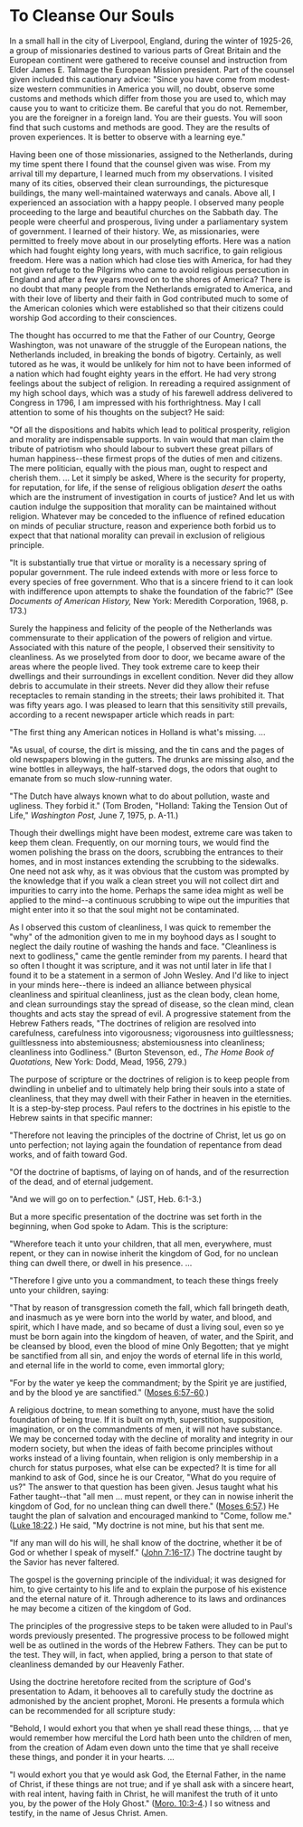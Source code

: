 # To Cleanse Our Souls

In a small hall in the city of Liverpool, England, during the winter of
1925-26, a group of missionaries destined to various parts of Great Britain
and the European continent were gathered to receive counsel and instruction
from Elder James E. Talmage the European Mission president. Part of the
counsel given included this cautionary advice: "Since you have come from
modest-size western communities in America you will, no doubt, observe some
customs and methods which differ from those you are used to, which may cause
you to want to criticize them. Be careful that you do not. Remember, you are
the foreigner in a foreign land. You are their guests. You will soon find that
such customs and methods are good. They are the results of proven experiences.
It is better to observe with a learning eye."

Having been one of those missionaries, assigned to the Netherlands, during my
time spent there I found that the counsel given was wise. From my arrival till
my departure, I learned much from my observations. I visited many of its
cities, observed their clean surroundings, the picturesque buildings, the many
well-maintained waterways and canals. Above all, I experienced an association
with a happy people. I observed many people proceeding to the large and
beautiful churches on the Sabbath day. The people were cheerful and
prosperous, living under a parliamentary system of government. I learned of
their history. We, as missionaries, were permitted to freely move about in our
proselyting efforts. Here was a nation which had fought eighty long years,
with much sacrifice, to gain religious freedom. Here was a nation which had
close ties with America, for had they not given refuge to the Pilgrims who
came to avoid religious persecution in England and after a few years moved on
to the shores of America? There is no doubt that many people from the
Netherlands emigrated to America, and with their love of liberty and their
faith in God contributed much to some of the American colonies which were
established so that their citizens could worship God according to their
consciences.

The thought has occurred to me that the Father of our Country, George
Washington, was not unaware of the struggle of the European nations, the
Netherlands included, in breaking the bonds of bigotry. Certainly, as well
tutored as he was, it would be unlikely for him not to have been informed of a
nation which had fought eighty years in the effort. He had very strong
feelings about the subject of religion. In rereading a required assignment of
my high school days, which was a study of his farewell address delivered to
Congress in 1796, I am impressed with his forthrightness. May I call attention
to some of his thoughts on the subject? He said:

"Of all the dispositions and habits which lead to political prosperity,
religion and morality are indispensable supports. In vain would that man claim
the tribute of patriotism who should labour to subvert these great pillars of
human happiness--these firmest props of the duties of men and citizens. The
mere politician, equally with the pious man, ought to respect and cherish
them. ... Let it simply be asked, Where is the security for property, for
reputation, for life, if the sense of religious obligation _desert_ the oaths
which are the instrument of investigation in courts of justice? And let us
with caution indulge the supposition that morality can be maintained without
religion. Whatever may be conceded to the influence of refined education on
minds of peculiar structure, reason and experience both forbid us to expect
that that national morality can prevail in exclusion of religious principle.

"It is substantially true that virtue or morality is a necessary spring of
popular government. The rule indeed extends with more or less force to every
species of free government. Who that is a sincere friend to it can look with
indifference upon attempts to shake the foundation of the fabric?" (See
_Documents of American History,_ New York: Meredith Corporation, 1968, p.
173.)

Surely the happiness and felicity of the people of the Netherlands was
commensurate to their application of the powers of religion and virtue.
Associated with this nature of the people, I observed their sensitivity to
cleanliness. As we proselyted from door to door, we became aware of the areas
where the people lived. They took extreme care to keep their dwellings and
their surroundings in excellent condition. Never did they allow debris to
accumulate in their streets. Never did they allow their refuse receptacles to
remain standing in the streets; their laws prohibited it. That was fifty years
ago. I was pleased to learn that this sensitivity still prevails, according to
a recent newspaper article which reads in part:

"The first thing any American notices in Holland is what's missing. ...

"As usual, of course, the dirt is missing, and the tin cans and the pages of
old newspapers blowing in the gutters. The drunks are missing also, and the
wine bottles in alleyways, the half-starved dogs, the odors that ought to
emanate from so much slow-running water.

"The Dutch have always known what to do about pollution, waste and ugliness.
They forbid it." (Tom Broden, "Holland: Taking the Tension Out of Life,"
_Washington Post,_ June 7, 1975, p. A-11.)

Though their dwellings might have been modest, extreme care was taken to keep
them clean. Frequently, on our morning tours, we would find the women
polishing the brass on the doors, scrubbing the entrances to their homes, and
in most instances extending the scrubbing to the sidewalks. One need not ask
why, as it was obvious that the custom was prompted by the knowledge that if
you walk a clean street you will not collect dirt and impurities to carry into
the home. Perhaps the same idea might as well be applied to the mind--a
continuous scrubbing to wipe out the impurities that might enter into it so
that the soul might not be contaminated.

As I observed this custom of cleanliness, I was quick to remember the "why" of
the admonition given to me in my boyhood days as I sought to neglect the daily
routine of washing the hands and face. "Cleanliness is next to godliness,"
came the gentle reminder from my parents. I heard that so often I thought it
was scripture, and it was not until later in life that I found it to be a
statement in a sermon of John Wesley. And I'd like to inject in your minds
here--there is indeed an alliance between physical cleanliness and spiritual
cleanliness, just as the clean body, clean home, and clean surroundings stay
the spread of disease, so the clean mind, clean thoughts and acts stay the
spread of evil. A progressive statement from the Hebrew Fathers reads, "The
doctrines of religion are resolved into carefulness, carefulness into
vigorousness; vigorousness into guiltlessness; guiltlessness into
abstemiousness; abstemiousness into cleanliness; cleanliness into Godliness."
(Burton Stevenson, ed., _The Home Book of Quotations,_ New York: Dodd, Mead,
1956, 279.)

The purpose of scripture or the doctrines of religion is to keep people from
dwindling in unbelief and to ultimately help bring their souls into a state of
cleanliness, that they may dwell with their Father in heaven in the
eternities. It is a step-by-step process. Paul refers to the doctrines in his
epistle to the Hebrew saints in that specific manner:

"Therefore not leaving the principles of the doctrine of Christ, let us go on
unto perfection; not laying again the foundation of repentance from dead
works, and of faith toward God.

"Of the doctrine of baptisms, of laying on of hands, and of the resurrection
of the dead, and of eternal judgement.

"And we will go on to perfection." (JST, Heb. 6:1-3.)

But a more specific presentation of the doctrine was set forth in the
beginning, when God spoke to Adam. This is the scripture:

"Wherefore teach it unto your children, that all men, everywhere, must repent,
or they can in nowise inherit the kingdom of God, for no unclean thing can
dwell there, or dwell in his presence. ...

"Therefore I give unto you a commandment, to teach these things freely unto
your children, saying:

"That by reason of transgression cometh the fall, which fall bringeth death,
and inasmuch as ye were born into the world by water, and blood, and spirit,
which I have made, and so became of dust a living soul, even so ye must be
born again into the kingdom of heaven, of water, and the Spirit, and be
cleansed by blood, even the blood of mine Only Begotten; that ye might be
sanctified from all sin, and enjoy the words of eternal life in this world,
and eternal life in the world to come, even immortal glory;

"For by the water ye keep the commandment; by the Spirit ye are justified, and
by the blood ye are sanctified." ([Moses
6:57-60](https://www.lds.org/scriptures/pgp/moses/6.57-60?lang=eng#56).)

A religious doctrine, to mean something to anyone, must have the solid
foundation of being true. If it is built on myth, superstition, supposition,
imagination, or on the commandments of men, it will not have substance. We may
be concerned today with the decline of morality and integrity in our modern
society, but when the ideas of faith become principles without works instead
of a living fountain, when religion is only membership in a church for status
purposes, what else can be expected? It is time for all mankind to ask of God,
since he is our Creator, "What do you require of us?" The answer to that
question has been given. Jesus taught what his Father taught--that "all men ...
must repent, or they can in nowise inherit the kingdom of God, for no unclean
thing can dwell there." ([Moses
6:57](https://www.lds.org/scriptures/pgp/moses/6.57?lang=eng#56).) He taught
the plan of salvation and encouraged mankind to "Come, follow me." ([Luke
18:22](https://www.lds.org/scriptures/nt/luke/18.22?lang=eng#21).) He said,
"My doctrine is not mine, but his that sent me.

"If any man will do his will, he shall know of the doctrine, whether it be of
God or whether I speak of myself." ([John
7:16-17](https://www.lds.org/scriptures/nt/john/7.16-17?lang=eng#15).) The
doctrine taught by the Savior has never faltered.

The gospel is the governing principle of the individual; it was designed for
him, to give certainty to his life and to explain the purpose of his existence
and the eternal nature of it. Through adherence to its laws and ordinances he
may become a citizen of the kingdom of God.

The principles of the progressive steps to be taken were alluded to in Paul's
words previously presented. The progressive process to be followed might well
be as outlined in the words of the Hebrew Fathers. They can be put to the
test. They will, in fact, when applied, bring a person to that state of
cleanliness demanded by our Heavenly Father.

Using the doctrine heretofore recited from the scripture of God's presentation
to Adam, it behooves all to carefully study the doctrine as admonished by the
ancient prophet, Moroni. He presents a formula which can be recommended for
all scripture study:

"Behold, I would exhort you that when ye shall read these things, ... that ye
would remember how merciful the Lord hath been unto the children of men, from
the creation of Adam even down unto the time that ye shall receive these
things, and ponder it in your hearts. ...

"I would exhort you that ye would ask God, the Eternal Father, in the name of
Christ, if these things are not true; and if ye shall ask with a sincere
heart, with real intent, having faith in Christ, he will manifest the truth of
it unto you, by the power of the Holy Ghost." ([Moro.
10:3-4](https://www.lds.org/scriptures/bofm/moro/10.3-4?lang=eng#2).) I so
witness and testify, in the name of Jesus Christ. Amen.

